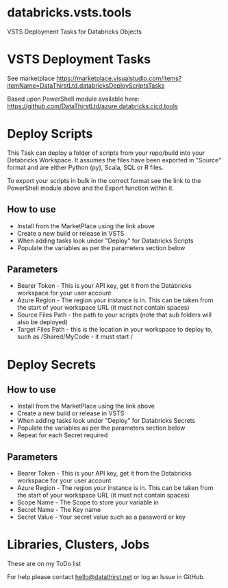 # databricks.vsts.tools
VSTS Deployment Tasks for Databricks Objects

# VSTS Deployment Tasks
See marketplace https://marketplace.visualstudio.com/items?itemName=DataThirstLtd.databricksDeployScriptsTasks

Based upon PowerShell module available here: https://github.com/DataThirstLtd/azure.databricks.cicd.tools

# Deploy Scripts
This Task can deploy a folder of scripts from your repo/build into your Databricks Workspace. It assumes the files have been exported in "Source" format and are either Python (py), Scala, SQL or R files.

To export your scripts in bulk in the correct format see the link to the PowerShell module above and the Export function within it.

## How to use
- Install from the MarketPlace using the link above
- Create a new build or release in VSTS
- When adding tasks look under "Deploy" for Databricks Scripts
- Populate the variables as per the parameters section below

## Parameters
- Bearer Token - This is your API key, get it from the Databricks workspace for your user account
- Azure Region - The region your instance is in. This can be taken from the start of your workspace URL (it must not contain spaces)
- Source Files Path - the path to your scripts (note that sub folders will also be deployed)
- Target Files Path - this is the location in your workspace to deploy to, such as /Shared/MyCode - it must start /

# Deploy Secrets
## How to use
- Install from the MarketPlace using the link above
- Create a new build or release in VSTS
- When adding tasks look under "Deploy" for Databricks Secrets
- Populate the variables as per the parameters section below
- Repeat for each Secret required

## Parameters
- Bearer Token - This is your API key, get it from the Databricks workspace for your user account
- Azure Region - The region your instance is in. This can be taken from the start of your workspace URL (it must not contain spaces)
- Scope Name - The Scope to store your variable in
- Secret Name - The Key name
- Secret Value - Your secret value such as a password or key

# Libraries, Clusters, Jobs
These are on my ToDo list

For help please contact hello@datathirst.net or log an Issue in GitHub.
